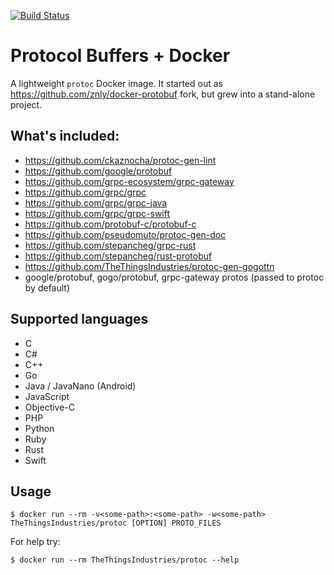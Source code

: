[![Build Status](https://travis-ci.org/TheThingsIndustries/docker-protobuf.svg?branch=master)](https://travis-ci.org/TheThingsIndustries/docker-protobuf)

# Protocol Buffers + Docker
A lightweight `protoc` Docker image.
It started out as https://github.com/znly/docker-protobuf fork, but grew into a stand-alone project.

## What's included:
- https://github.com/ckaznocha/protoc-gen-lint
- https://github.com/google/protobuf
- https://github.com/grpc-ecosystem/grpc-gateway
- https://github.com/grpc/grpc
- https://github.com/grpc/grpc-java
- https://github.com/grpc/grpc-swift
- https://github.com/protobuf-c/protobuf-c
- https://github.com/pseudomuto/protoc-gen-doc
- https://github.com/stepancheg/grpc-rust
- https://github.com/stepancheg/rust-protobuf
- https://github.com/TheThingsIndustries/protoc-gen-gogottn
- google/protobuf, gogo/protobuf, grpc-gateway protos (passed to protoc by default)

## Supported languages
- C
- C#
- C++
- Go
- Java / JavaNano (Android)
- JavaScript
- Objective-C
- PHP
- Python
- Ruby
- Rust
- Swift

## Usage
```
$ docker run --rm -v<some-path>:<some-path> -w<some-path> TheThingsIndustries/protoc [OPTION] PROTO_FILES
```

For help try:
```
$ docker run --rm TheThingsIndustries/protoc --help
```
